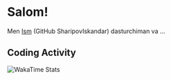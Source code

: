 # Salom!

Men [Ism](https://github.com/SharipovIskandar) (GitHub SharipovIskandar) dasturchiman va ... 

## Coding Activity
![WakaTime Stats]([https://wakatime.com/share/@0148945b-bfa5-46d1-b2e7-c1b91cadced6/1bfacdea-9386-4fb2-8d66-b042d031fa6a.svg](https://wakatime.com/share/@0148945b-bfa5-46d1-b2e7-c1b91cadced6/62fadff9-e1b9-4830-a2d0-f017dfa07b9c.svg))




